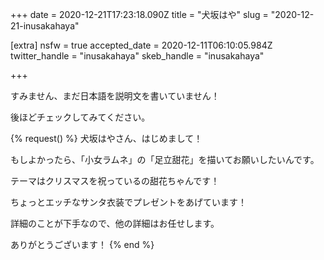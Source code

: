 +++
date = 2020-12-21T17:23:18.090Z
title = "犬坂はや"
slug = "2020-12-21-inusakahaya"

[extra]
nsfw = true
accepted_date = 2020-12-11T06:10:05.984Z
twitter_handle = "inusakahaya"
skeb_handle = "inusakahaya"

+++

すみません、まだ日本語を説明文を書いていません！

後ほどチェックしてみてください。

{% request() %}
犬坂はやさん、はじめまして！

もしよかったら、「小女ラムネ」の「足立甜花」を描いてお願いしたいんです。

テーマはクリスマスを祝っているの甜花ちゃんです！

ちょっとエッチなサンタ衣装でプレゼントをあげています！

詳細のことが下手なので、他の詳細はお任せします。

ありがとうございます！
{% end %}
